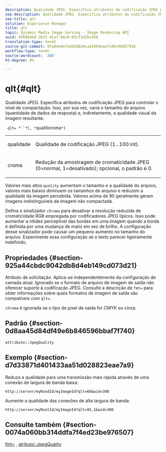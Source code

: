 ```yaml
---
description: Qualidade JPEG. Especifica atributos de codificação JPEG para controlar o nível de compactação. Isso, por sua vez, varia o tamanho do arquivo (quantidade de dados de resposta) e, indiretamente, a qualidade visual da imagem resultante.
seo-description: Qualidade JPEG. Especifica atributos de codificação JPEG para controlar o nível de compactação. Isso, por sua vez, varia o tamanho do arquivo (quantidade de dados de resposta) e, indiretamente, a qualidade visual da imagem resultante.
seo-title: qlt
solution: Experience Manager
title: qlt
topic: Dynamic Media Image Serving - Image Rendering API
uuid: 9f69845d-3b25-41a7-b6c0-83cf1d2bc450
translation-type: tm+mt
source-git-commit: 97a84e8e7edd3d834ca42069eae7c09c00d57938
workflow-type: tm+mt
source-wordcount: '266'
ht-degree: 0%

---
```



# qlt{#qlt}

Qualidade JPEG. Especifica atributos de codificação JPEG para controlar o nível de compactação. Isso, por sua vez, varia o tamanho do arquivo (quantidade de dados de resposta) e, indiretamente, a qualidade visual da imagem resultante.

` qlt= *``*[, *`qualiticroma`*]`

<table id="simpletable_FB8090D4BEBF42FD83A64A7AAB6D7F92"> 
 <tr class="strow"> 
  <td class="stentry"> <p> <span class="varname"> qualidade  </span> </p> </td> 
  <td class="stentry"> <p>Qualidade de codificação JPEG (1...100 int). </p> </td> 
 </tr> 
 <tr class="strow"> 
  <td class="stentry"> <p> <span class="varname"> croma  </span> </p> </td> 
  <td class="stentry"> <p>Redução da amostragem de cromaticidade JPEG (0=normal, 1=desativado); opcional, o padrão é 0. </p> </td> 
 </tr> 
</table>

Valores mais altos *`quality`* aumentam o tamanho e a qualidade do arquivo, valores mais baixos diminuem os tamanhos de arquivo e reduzem a qualidade da imagem percebida. Valores acima de 90 geralmente geram imagens indistinguíveis da imagem não compactada.

Defina o sinalizador *`chroma`* para desativar a resolução reduzida de cromaticidade RGB empregada por codificadores JPEG típicos. Isso pode aumentar a nitidez perceptível das bordas em uma imagem quando a borda é definida por uma mudança de matiz em vez de brilho. A configuração desse sinalizador pode causar um pequeno aumento no tamanho do arquivo. Experimente essa configuração se o texto parecer ligeiramente indefinido.

## Propriedades {#section-925a44cbdc9042db8d4eb149cd073d21}

Atributo de solicitação. Aplica-se independentemente da configuração de camada atual. Ignorado se o formato de arquivo de imagem de saída não oferecer suporte à codificação JPEG. Consulte a descrição de `fmt=` para obter informações sobre quais formatos de imagem de saída são compatíveis com `qlt=`.

*`chroma`* é ignorada se o tipo de pixel de saída for CMYK ou cinza.

## Padrão {#section-0d8aa45d84df49e6b846596bbaf7f740}

`attribute::JpegQuality`

## Exemplo {#section-d7d33871d401433aa51d028823eae7a9}

Reduza a qualidade para uma transmissão mais rápida através de uma conexão de largura de banda baixa:

`http://server/myRoodId/myImageId?qlt=60&wid=300`

Aumente a qualidade das conexões de alta largura de banda:

`http://server/myRootId/myImageId?qlt=95,1&wid=300`

## Consulte também {#section-0074a060bb314ddfa7f4ed23be976507}

[fmt=](../../../../../is-api/http-ref/image-serving-api-ref/c-http-protocol-reference/c-command-reference/r-is-http-fmt.md#reference-cdf10043423b45ba9fe15157fb3ae37a) ,  [atributo::JpegQuality](../../../../../is-api/image-catalog/image-serving-api-ref/c-image-catalog-reference/c-attributes-reference/r-jpegquality.md#reference-4a879e7c46024c8a898a9fd226f9eb09)

